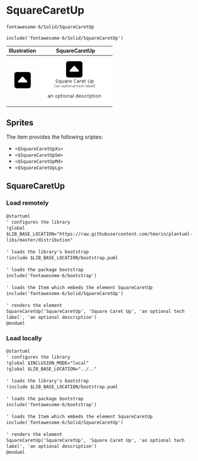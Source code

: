 # SquareCaretUp


```text
fontawesome-6/Solid/SquareCaretUp
```

```text
include('fontawesome-6/Solid/SquareCaretUp')
```



| Illustration | SquareCaretUp |
| :---: | :---: |
| ![illustration for Illustration](../../fontawesome-6/Solid/SquareCaretUp.png) | ![illustration for SquareCaretUp](../../fontawesome-6/Solid/SquareCaretUp.Local.png) |



## Sprites
The item provides the following sriptes:

- `<$SquareCaretUpXs>`
- `<$SquareCaretUpSm>`
- `<$SquareCaretUpMd>`
- `<$SquareCaretUpLg>`





## SquareCaretUp

### Load remotely
```plantuml
@startuml
' configures the library
!global $LIB_BASE_LOCATION="https://raw.githubusercontent.com/tmorin/plantuml-libs/master/distribution"

' loads the library's bootstrap
!include $LIB_BASE_LOCATION/bootstrap.puml

' loads the package bootstrap
include('fontawesome-6/bootstrap')

' loads the Item which embeds the element SquareCaretUp
include('fontawesome-6/Solid/SquareCaretUp')

' renders the element
SquareCaretUp('SquareCaretUp', 'Square Caret Up', 'an optional tech label', 'an optional description')
@enduml
```

### Load locally
```plantuml
@startuml
' configures the library
!global $INCLUSION_MODE="local"
!global $LIB_BASE_LOCATION="../.."

' loads the library's bootstrap
!include $LIB_BASE_LOCATION/bootstrap.puml

' loads the package bootstrap
include('fontawesome-6/bootstrap')

' loads the Item which embeds the element SquareCaretUp
include('fontawesome-6/Solid/SquareCaretUp')

' renders the element
SquareCaretUp('SquareCaretUp', 'Square Caret Up', 'an optional tech label', 'an optional description')
@enduml
```

